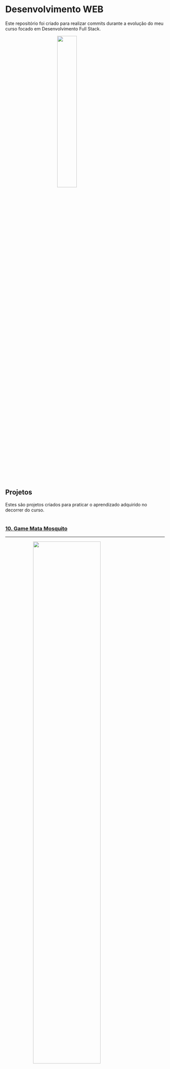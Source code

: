 # Desenvolvimento WEB

Este repositório foi criado para realizar commits durante a evolução do meu curso focado em Desenvolvimento Full Stack.

<img style="display: block; margin-left: auto; margin-right: auto;" src="https://res.cloudinary.com/ddi5agea1/image/upload/v1611672227/Blog%20Assets/web1_cygzgd.gif" alt="" width="35%" height="35%"/><br><br>

## Projetos

Estes são projetos criados para praticar o aprendizado adquirido no decorrer do curso. <br><br>

### [10. Game Mata Mosquito](https://vitteixe.github.io/Dev_WEB/Projetos/projeto-10/)

---

<a href="https://vitteixe.github.io/Dev_WEB/Projetos/projeto-9/" target="_blank">
    <img src="https://user-images.githubusercontent.com/89394210/180821896-72733067-0ad8-41f7-abd2-11bd7b1ec9e3.jpg" 
    style="display: block; margin: 0 auto;" width="65%" height="65%">
</a> <br><br>

### [9. Calculadora](https://vitteixe.github.io/Dev_WEB/Projetos/projeto-9/)

---

<a href="https://vitteixe.github.io/Dev_WEB/Projetos/projeto-9/" target="_blank">
    <img src="https://user-images.githubusercontent.com/89394210/170057364-fe6a65a1-b2b1-4ba2-9c7d-f8e53e78dc13.png" 
    style="display: block; margin: 0 auto;" width="65%" height="65%">
</a> <br><br>

### [8. Spotify](https://vitteixe.github.io/Dev_WEB/Projetos/projeto-8/)

---

<a href="https://vitteixe.github.io/Dev_WEB/Projetos/projeto-8/" target="_blank">
    <img src="https://user-images.githubusercontent.com/89394210/153068084-360d7180-7c8a-4ca4-931a-157a155a468a.png" 
    style="display: block; margin: 0 auto;" width="65%" height="65%">
</a> <br><br>
 
### [7. Finans](https://vitteixe.github.io/Dev_WEB/Projetos/projeto-7/)

---

<a href="https://vitteixe.github.io/Dev_WEB/Projetos/projeto-7/" target="_blank">
    <img src="https://user-images.githubusercontent.com/89394210/153068395-ef6b1e5c-df3f-4ff4-82d3-dfe2446a9be6.png" 
    style="display: block; margin: 0 auto;" width="65%" height="65%">
</a> <br><br>
 
### [6. Museu Nacional](https://vitteixe.github.io/Dev_WEB/Projetos/projeto-6/)

---

<a href="https://vitteixe.github.io/Dev_WEB/Projetos/projeto-6/" target="_blank">
    <img src="https://user-images.githubusercontent.com/89394210/146291094-67e68e4d-d470-4238-bdca-8852079598b0.png" 
    style="display: block; margin: 0 auto;" width="65%" height="65%">
</a> <br><br>
 
### [5. Chalé Hotel](https://vitteixe.github.io/Dev_WEB/Projetos/projeto-5/)

---

<a href="https://vitteixe.github.io/Dev_WEB/Projetos/projeto-5/" target="_blank">
    <img src="https://user-images.githubusercontent.com/89394210/145839219-0abcea29-d0b7-4d7a-b04a-21262d62b3b4.png" 
    style="display: block; margin: 0 auto;" width="65%" height="65%">
</a> <br><br>

### [4. Notícias Cidade](https://vitteixe.github.io/Dev_WEB/Projetos/projeto-4/)

---

<a href="https://vitteixe.github.io/Dev_WEB/Projetos/projeto-4/" target="_blank">
    <img src="https://user-images.githubusercontent.com/89394210/145742108-fa6b2e88-01c9-4b61-9043-19a5a512e806.png" 
    style="display: block; margin: 0 auto;" width="65%" height="65%">
</a> <br><br>

### [3. TecBlog](https://vitteixe.github.io/Dev_WEB/Projetos/projeto-3/)

---

<a href="https://vitteixe.github.io/Dev_WEB/Projetos/projeto-3/" target="_blank">
    <img src="https://user-images.githubusercontent.com/89394210/143886808-fd715e66-fbcf-48e8-9e3d-8bc4df6f46a9.png" 
    style="display: block; margin: 0 auto;" width="65%" height="65%">
</a> <br><br>

### [2. Modelo Anna Bella](https://vitteixe.github.io/Dev_WEB/Projetos/projeto-2/)

---

<a href="https://vitteixe.github.io/Dev_WEB/Projetos/projeto-2/" target="_blank">
    <img src="https://user-images.githubusercontent.com/89394210/143886518-d2e3e370-c391-48e8-a4da-0bf02a6cdf85.png" 
    style="display: block; margin: 0 auto;" width="65%" height="65%">
</a> <br><br>

### [1. Universidade UNES](https://vitteixe.github.io/Dev_WEB/Projetos/Projeto-1/)

---

<a href="https://vitteixe.github.io/Dev_WEB/Projetos/Projeto-1/" target="_blank">
    <img src="https://user-images.githubusercontent.com/89394210/143885994-1a5d7230-7bce-4001-987d-e315b5133b84.png" 
    style="display: block; margin: 0 auto;" width="65%" height="65%">
</a> <br><br>

